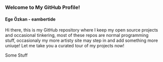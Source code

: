 ### Welcome to My GitHub Profile!

#### Ege Özkan - eambertide

Hi there, this is my GitHub repository where I keep my open source projects and occasional tinkering, most of these repos are normal programming stuff, occasionaly my more artisty site may step in and add something more uniuqe! Let me take you a curated tour of my projects now!

<div style="width:100%; background-colour: black;"><p>Some Stuff</p></div>
